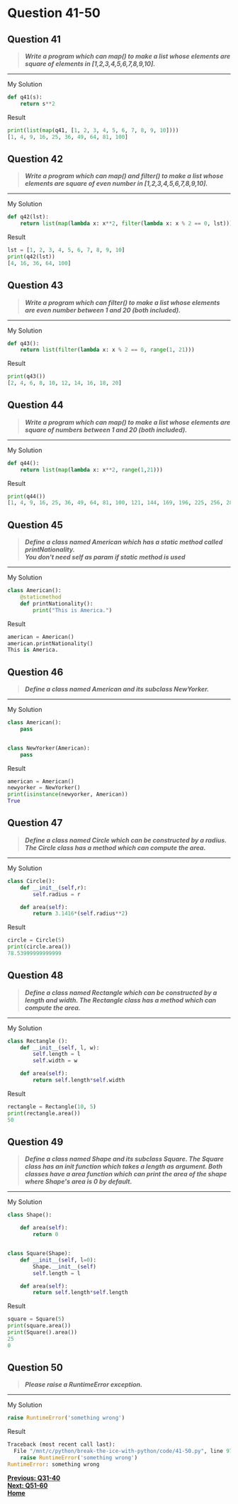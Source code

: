 # Question 41-50

## Question 41

> **_Write a program which can map() to make a list whose elements are square of elements in [1,2,3,4,5,6,7,8,9,10]._**  

---
My Solution

```python
def q41(s):
    return s**2
```

Result

```python
print(list(map(q41, [1, 2, 3, 4, 5, 6, 7, 8, 9, 10])))
[1, 4, 9, 16, 25, 36, 49, 64, 81, 100]
```

## Question 42

> **_Write a program which can map() and filter() to make a list whose elements are square of even number in [1,2,3,4,5,6,7,8,9,10]._**  

---
My Solution

```python
def q42(lst):
    return list(map(lambda x: x**2, filter(lambda x: x % 2 == 0, lst)))
```

Result

```python
lst = [1, 2, 3, 4, 5, 6, 7, 8, 9, 10]
print(q42(lst))
[4, 16, 36, 64, 100]
```

## Question 43

> **_Write a program which can filter() to make a list whose elements are even number between 1 and 20 (both included)._**  

---
My Solution

```python
def q43():
    return list(filter(lambda x: x % 2 == 0, range(1, 21)))
```

Result

```python
print(q43())
[2, 4, 6, 8, 10, 12, 14, 16, 18, 20]
```

## Question 44

> **_Write a program which can map() to make a list whose elements are square of numbers between 1 and 20 (both included)._**  

---
My Solution

```python
def q44():
    return list(map(lambda x: x**2, range(1,21)))
```

Result

```python
print(q44())
[1, 4, 9, 16, 25, 36, 49, 64, 81, 100, 121, 144, 169, 196, 225, 256, 289, 324, 361, 400]
```

## Question 45

> **_Define a class named American which has a static method called printNationality._**  
> **_You don't need self as param if static method is used_**  
---
My Solution

```python
class American():
    @staticmethod
    def printNationality():
        print("This is America.")
```

Result

```python
american = American()
american.printNationality()
This is America.
```

## Question 46

> **_Define a class named American and its subclass NewYorker._**  

---
My Solution

```python
class American():
    pass


class NewYorker(American):
    pass
```

Result

```python
american = American()
newyorker = NewYorker()
print(isinstance(newyorker, American))
True
```

## Question 47

> **_Define a class named Circle which can be constructed by a radius. The Circle class has a method which can compute the area._**  

---
My Solution

```python
class Circle():
    def __init__(self,r):
        self.radius = r

    def area(self):
        return 3.1416*(self.radius**2)
```

Result

```python
circle = Circle(5)
print(circle.area())
78.53999999999999
```

## Question 48

> **_Define a class named Rectangle which can be constructed by a length and width. The Rectangle class has a method which can compute the area._**  

---
My Solution

```python
class Rectangle ():
    def __init__(self, l, w):
        self.length = l
        self.width = w

    def area(self):
        return self.length*self.width
```

Result

```python
rectangle = Rectangle(10, 5)
print(rectangle.area())
50
```

## Question 49

> **_Define a class named Shape and its subclass Square. The Square class has an init function which takes a length as argument. Both classes have a area function which can print the area of the shape where Shape's area is 0 by default._**  

---
My Solution

```python
class Shape():

    def area(self):
        return 0


class Square(Shape):
    def __init__(self, l=0):
        Shape.__init__(self)
        self.length = l

    def area(self):
        return self.length*self.length
```

Result

```python
square = Square(5)
print(square.area())
print(Square().area())
25
0
```

## Question 50

> **_Please raise a RuntimeError exception._**  

---
My Solution

```python
raise RuntimeError('something wrong')
```

Result

```python
Traceback (most recent call last):
  File "/mnt/c/python/break-the-ice-with-python/code/41-50.py", line 97, in <module>
    raise RuntimeError('something wrong')
RuntimeError: something wrong
```

[**Previous: Q31-40**](https://github.com/polo871209/break-the-ice-with-python/blob/main/md/Question%2031-40.md "Q31-40")  
[**Next: Q51-60**](https://github.com/polo871209/break-the-ice-with-python/blob/main/md/Question%2051-60.md "Q51-60")  
[**Home**](https://github.com/polo871209/break-the-ice-with-python "home")
